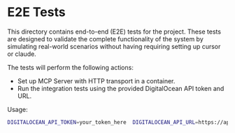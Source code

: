# E2E Tests

This directory contains end-to-end (E2E) tests for the project. These tests are designed to validate the complete functionality of the system by simulating real-world scenarios without having 
requiring setting up cursor or claude. 

The tests will perform the following actions:

- Set up MCP Server with HTTP transport in a container. 
- Run the integration tests using the provided DigitalOcean API token and URL.

Usage:

```bash
DIGITALOCEAN_API_TOKEN=your_token_here  DIGITALOCEAN_API_URL=https://api.digitalocean.com go test -v -tags=integration ./testing/...
```

